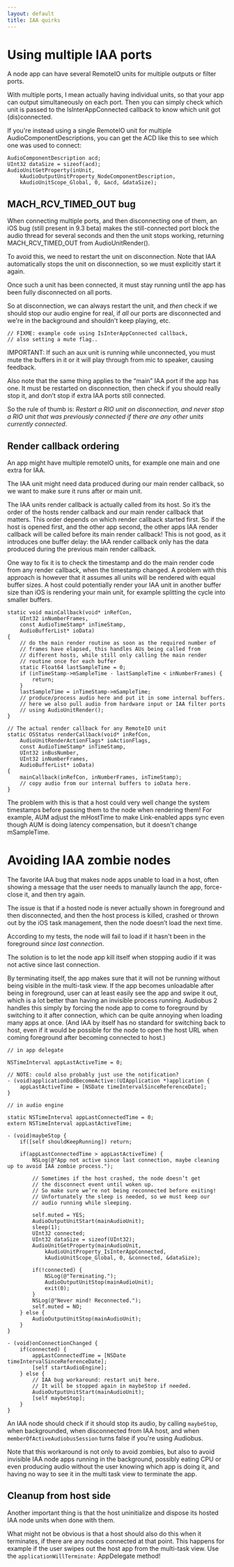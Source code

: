 ```yaml
---
layout: default
title: IAA quirks
---
```


# Using multiple IAA ports

A node app can have several RemoteIO units for multiple outputs or filter ports.

With multiple ports, I mean actually having individual units, so that your app can output simultaneously on each port. Then you can simply check which unit is passed to the IsInterAppConnected callback to know which unit got (dis)connected.

If you're instead using a single RemoteIO unit for multiple AudioComponentDescriptions, you can get the ACD like this to see which one was used to connect:

```objc
AudioComponentDescription acd;
UInt32 dataSize = sizeof(acd);
AudioUnitGetProperty(inUnit, 
    kAudioOutputUnitProperty_NodeComponentDescription,        
    kAudioUnitScope_Global, 0, &acd, &dataSize);
```

## MACH_RCV_TIMED_OUT bug

When connecting multiple ports, and then disconnecting one of them, an iOS bug (still present in 9.3 beta) makes the still-connected port block the audio thread for several seconds and then the unit stops working, returning MACH_RCV_TIMED_OUT from AudioUnitRender().

To avoid this, we need to restart the unit on disconnection. Note that IAA automatically stops the unit on disconnection, so we must explicitly start it again.

Once such a unit has been connected, it must stay running until the app has been fully disconnected on all ports.

So at disconnection, we can always restart the unit, and *then* check if we should stop our audio engine for real, if *all* our ports are disconnected and we're in the background and shouldn't keep playing, etc.

```objc
// FIXME: example code using IsInterAppConnected callback,
// also setting a mute flag..
```

IMPORTANT: If such an aux unit is running while unconnected, you must mute the buffers in it or it will play through from mic to speaker, causing feedback.

Also note that the same thing applies to the “main” IAA port if the app has one. It must be restarted on disconnection, then check if you should really stop it, and don’t stop if extra IAA ports still connected.

So the rule of thumb is: *Restart a RIO unit on disconnection, and never stop a RIO unit that was previously connected if there are any other units currently connected*.

## Render callback ordering

An app might have multiple remoteIO units, for example one main and one extra for IAA.

The IAA unit might need data produced during our main render callback, so we want to make sure it runs after or main unit.

The IAA units render callback is actually called from its host. So it’s the order of the hosts render callback and our main render callback that matters. This order depends on which render callback started first. So if the host is opened first, and the other app second, the other apps IAA render callback will be called before its main render callback! This is not good, as it introduces one buffer delay: the IAA render callback only has the data produced during the previous main render callback.

One way to fix it is to check the timestamp and do the main render code from any render callback, when the timestamp changed. A problem with this approach is however that it assumes all units will be rendered with equal buffer sizes. A host could potentially render your IAA unit in another buffer size than iOS is rendering your main unit, for example splitting the cycle into smaller buffers.

```obj-c
static void mainCallback(void* inRefCon,
    UInt32 inNumberFrames,
    const AudioTimeStamp* inTimeStamp,
    AudioBufferList* ioData)
{
    // do the main render routine as soon as the required number of
    // frames have elapsed, this handles AUs being called from
    // different hosts, while still only calling the main render
    // routine once for each buffer
    static Float64 lastSampleTime = 0;
    if (inTimeStamp->mSampleTime - lastSampleTime < inNumberFrames) {
        return;
    }
    lastSampleTime = inTimeStamp->mSampleTime;
    // produce/process audio here and put it in some internal buffers.
    // here we also pull audio from hardware input or IAA filter ports
    // using AudioUnitRender();
}

// The actual render callback for any RemoteIO unit
static OSStatus renderCallback(void* inRefCon,
    AudioUnitRenderActionFlags* ioActionFlags,
    const AudioTimeStamp* inTimeStamp,
    UInt32 inBusNumber,
    UInt32 inNumberFrames,
    AudioBufferList* ioData)
{
    mainCallback(inRefCon, inNumberFrames, inTimeStamp);
    // copy audio from our internal buffers to ioData here.
}
```

The problem with this is that a host could very well change the system timestamps before passing them to the node when rendering them! For example, AUM adjust the mHostTime to make Link-enabled apps sync even though AUM is doing latency compensation, but it doesn't change mSampleTime.

# Avoiding IAA zombie nodes

The favorite IAA bug that makes node apps unable to load in a host, often showing a message that the user needs to manually launch the app, force-close it, and then try again.

The issue is that if a hosted node is never actually shown in foreground and then disconnected, and then the host process is killed, crashed or thrown out by the iOS task management, then the node doesn’t load the next time.

According to my tests, the node will fail to load if it hasn't been in the foreground *since last connection*.

The solution is to let the node app kill itself when stopping audio if it was not active since last connection.

By terminating itself, the app makes sure that it will not be running without being visible in the multi-task view. If the app becomes unloadable after being in foreground, user can at least easily see the app and swipe it out, which is a lot better than having an invisible process running. Audiobus 2 handles this simply by forcing the node app to come to foreground by switching to it after connection, which can be quite annoying when loading many apps at once. (And IAA by itself has no standard for switching back to host, even if it would be possible for the node to open the host URL when coming foreground after becoming connected to host.)

```objc
// in app delegate

NSTimeInterval appLastActiveTime = 0;

// NOTE: could also probably just use the notification?
- (void)applicationDidBecomeActive:(UIApplication *)application {
    appLastActiveTime = [NSDate timeIntervalSinceReferenceDate];
}

// in audio engine

static NSTimeInterval appLastConnectedTime = 0;
extern NSTimeInterval appLastActiveTime;

- (void)maybeStop {
    if([self shouldKeepRunning]) return;

    if(appLastConnectedTime > appLastActiveTime) {
        NSLog(@"App not active since last connection, maybe cleaning up to avoid IAA zombie process.");

        // Sometimes if the host crashed, the node doesn’t get
        // the disconnect event until woken up.
        // So make sure we’re not being reconnected before exiting!
        // Unfortunately the sleep is needed, so we must keep our
        // audio running while sleeping.

        self.muted = YES;
        AudioOutputUnitStart(mainAudioUnit);
        sleep(1);
        UInt32 connected;
        UInt32 dataSize = sizeof(UInt32);
        AudioUnitGetProperty(mainAudioUnit,
            kAudioUnitProperty_IsInterAppConnected,
            kAudioUnitScope_Global, 0, &connected, &dataSize);

        if(!connected) {
            NSLog(@"Terminating.");
            AudioOutputUnitStop(mainAudioUnit);
            exit(0);
        }
        NSLog(@"Never mind! Reconnected.");
        self.muted = NO;
    } else {
        AudioOutputUnitStop(mainAudioUnit);
    }
}

- (void)onConnectionChanged {
    if(connected) {
        appLastConnectedTime = [NSDate timeIntervalSinceReferenceDate];
        [self startAudioEngine];
    } else {
        // IAA bug workaround: restart unit here.
        // It will be stopped again in maybeStop if needed.
        AudioOutputUnitStart(mainAudioUnit);
        [self maybeStop];
    }
}
```

An IAA node should check if it should stop its audio, by calling `maybeStop`, when backgrounded, when disconnected from IAA host, and when `memberOfActiveAudiobusSession` turns false if you're using Audiobus.

Note that this workaround is not only to avoid zombies, but also to avoid invisible IAA node apps running in the background, possibly eating CPU or even producing audio without the user knowing which app is doing it, and having no way to see it in the multi task view to terminate the app.

## Cleanup from host side
Another important thing is that the host uninitialize and dispose its hosted IAA node units when done with them.

What might not be obvious is that a host should also do this when it terminates, if there are any nodes connected at that point. This happens for example if the user swipes out the host app from the multi-task view. Use the `applicationWillTerminate:` AppDelegate method!